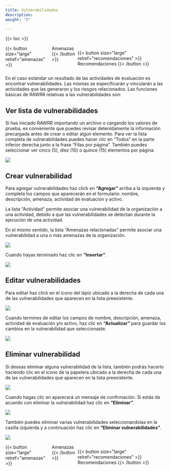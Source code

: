 ```yaml
---
title: Vulnerabilidades
description: 
weight: "5"

---
```

{{< toc >}}

<div style="display: flex; justify-content: space-between">
{{< button size="large" relref="amenazas" >}} <i class="arrow left"></i> Amenazas {{< /button >}}

{{< button size="large" relref="recomendaciones" >}} Recomendaciones <i class="arrow right"></i>{{< /button >}}
</div>

En el caso estándar un resultado de las actividades de evaluación es encontrar vulnerabilidades. Las mismas se especificarán y vincularán a las actividades que las generaron y los riesgos relacionados. Las funciones básicas de RAWRR relativas a las vulnerabilidades son:

## Ver lista de vulnerabilidades

Si has iniciado RAWRR importando un archivo o cargando los valores de prueba, es conveniente que puedes revisar detenidamente la información precargada antes de crear o editar algún elemento. Para ver la lista completa de vulnerabilidades puedes hacer clic en “Todos” en la parte inferior derecha junto a la frase “Filas por página”. También puedes seleccionar ver cinco (5), diez (10) o quince (15) elementos por página.

![](/images/vulnerabilidades-lista.png)

## Crear vulnerabilidad

Para agregar vulnerabilidades haz click en **“Agregar”** arriba a la izquierda y completa los campos que aparecerán en el formulario: nombre, descripción, amenaza, actividad de evaluación y activo.

La lista “Actividad” permite asociar una vulnerabilidad de la organización a una actividad, debido a que las vulnerabilidades se detectan durante la ejecución de una actividad.

En el mismo sentido, la lista “Amenazas relacionadas” permite asociar una vulnerabilidad a una o más amenazas de la organización.

![](/images/vulnerabilidades-agregar.png)

Cuando hayas terminado haz clic en **“Insertar”**.

![](/images/vulnerabilidades-agregar2.png)

## Editar vulnerabilidades

Para editar haz click en el ícono del lápiz ubicado a la derecha de cada una de las vulnerabilidades que aparecen en la lista preexistente.

![](/images/vulnerabilidades-editar.png)

Cuando termines de editar los campos de nombre, descripción, amenaza, actividad de evaluación y/o activo, haz clic en **“Actualizar”** para guardar los cambios en la vulnerabilidad que seleccionaste.

![](/images/vulnerabilidades-editar2.png)

## Eliminar vulnerabilidad

Si deseas eliminar alguna vulnerabilidad de la lista, también podrás hacerlo haciendo clic en el ícono de la papelera ubicado a la derecha de cada una de las vulnerabilidades que aparecen en la lista preexistente.

![](/images/vulnerabilidades-eliminar.png)

Cuando hagas clic en aparecerá un mensaje de confirmación. Si estás de acuerdo con eliminar la vulnerabilidad haz clic en **“Eliminar”**.

![](/images/vulnerabilidades-eliminar2.png)

También puedes eliminar varias vulnerabilidades seleccionandolas en la casilla izquierda y a continuación haz clic en **“Eliminar vulnerabilidades”**.

![](/images/vulnerabilidades-eliminar3.png)

<div style="display: flex; justify-content: space-between">
{{< button size="large" relref="amenazas" >}} <i class="arrow left"></i> Amenazas  {{< /button >}}

{{< button size="large" relref="recomendaciones" >}} Recomendaciones <i class="arrow right"></i>{{< /button >}}
</div>